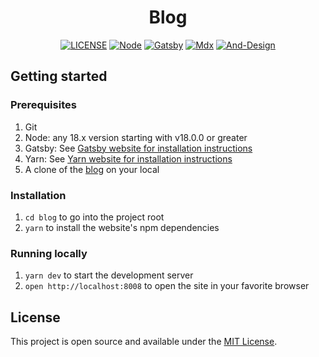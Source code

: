 <div align="center"><a name="readme-top"></a>

<h1>Blog</h1>

[![LICENSE][license-badge]][license-url]
[![Node][node-badge]][node-url]
[![Gatsby][gatsby-badge]][gatsby-url]
[![Mdx][mdx-badge]][mdx-url]
[![And-Design][antd-badge]][antd-url]

[license-badge]: https://img.shields.io/badge/License-MIT-Green.svg
[license-url]: https://github.com/Jiohon/blog/blob/master/LICENSE
[node-badge]: https://img.shields.io/badge/Node.js-%23339933?logo=node.js&logoColor=white
[node-url]: https://nodejs.org
[gatsby-badge]: https://img.shields.io/badge/Gatsby-%23663399?logo=gatsby&logoColor=white
[gatsby-url]: https://www.gatsbyjs.com
[mdx-badge]: https://img.shields.io/badge/MDX-%236659D3?logo=mdx&logoColor=white
[mdx-url]: https://www.gatsbyjs.com
[antd-badge]: https://img.shields.io/badge/Ant%20Design-%230170FE?logo=ant-design&logoColor=white
[antd-url]: https://ant.design

</div>

## Getting started

### Prerequisites

1. Git
2. Node: any 18.x version starting with v18.0.0 or greater
3. Gatsby: See [Gatsby website for installation instructions](https://www.gatsbyjs.com/docs/tutorial/getting-started/part-0/#gatsby-cli)
4. Yarn: See [Yarn website for installation instructions](https://yarnpkg.com/lang/en/docs/install/)
5. A clone of the [blog](https://github.com/jiohon/blog) on your local

### Installation

1. `cd blog` to go into the project root
3. `yarn` to install the website's npm dependencies

### Running locally

1. `yarn dev` to start the development server
1. `open http://localhost:8008` to open the site in your favorite browser


## License

This project is open source and available under the [MIT License](LICENSE).